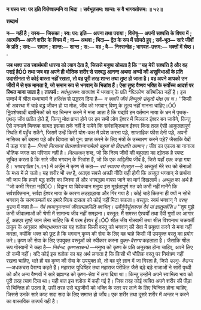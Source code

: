 **न यस्य स्व: पर इति वित्तेष्वात्मनि वा भिदा ।** **सर्वभूतसम: शान्त: स वै भागवतोत्तम: ॥ ५२॥** 

**शब्दार्थ** 

**न—** **नहीं है** **; यस्य—** **जिसका** **; स्व: पर: इति—** **अपना तथा पराया** **; वित्तेषु—** **अपनी सश्पत्ति के विषय में** **; आत्मनि—** **अपने शरीर** **के विषय में** **; वा—** **अथवा** **; भिदा—** **द्वैत के रूप में सोचते हुए** **; सर्व-भूत—** **सारे जीवों के प्रति** **; सम:—** **समान** **; शान्त:—** **शान्त** **;** **स:—** **वह** **; वै—** **निस्सन्देह** **; भागवत-उत्तम:—** **भक्तों में श्रेष्ठ।** **.** 

**जब भक्त उस स्वार्थमयी धारणा को त्याग देता है, जिससे मनुष्य सोचता है कि ''यह मेरी** **सश्पत्ति है और वह पराई हैÓÓ तथा जब वह अपने ही भौतिक शरीर से सश्बद्ध आनन्द अथवा** **अन्यों की असुविधाओं के प्रति उदासीनता से कोई वास्ता नहीं रखता, तो वह पूरी तरह शान्त** **तथा तुष्ट हो जाता है। वह अपने आपको उन जीवों में से एक मानता है, जो समान रूप से** **भगवान् के भिन्नांश हैं। ऐसा तुष्ट वैष्णव भक्ति के सर्वोच्च आदर्श पर स्थित माना जाता है।** **तात्पर्य :** *सर्वभूतसम:* वाक्यांश में भगवान् के प्रति ²ष्टिकोण सश्मिलित नहीं है। इस सन्दर्भ में श्रील मध्वाचार्य ने *हरिवंश* से उद्धरण दिया है— *न क्वापि जीवं विष्णुत्वे* *संसृतौ मोक्ष एव च।* ''किसी भी अवस्था में चाहे बद्ध जीवन हो या मोक्ष, जीव को भगवान् विष्णु के तुल्य नहीं मानना चाहिए।ÓÓ निॢवशेषवादी दार्शनिकों को यह चिन्तन करने में मजा आता है कि यद्यपि हम वर्तमान माया के भ्रम में पृथक्-पृथक् जीव प्रतीत होते हैं, किन्तु मोक्ष प्राप्त होने पर हम सभी लोग ईश्वर में मिलकर ईश्वर बन जायेंगे, किन्तु ऐसे मनमाने चिन्तक शायद इसका तर्क नहीं दे पायेंगे कि सर्वशकि्तमान ईश्वर किस तरह ऐसी आकुलतापूर्ण स्थिति में पहुँच सकेंगे, जिसमें उन्हें किसी योग-कक्ष में प्रवेश करना पड़े, साप्ताहिक फीस देनी पड़े, अपनी नासिका को दबाना पड़े और दिव्यता को पुन: प्राप्त करने के लिए मंत्रों के उच्चारण करने पड़े? जैसाकि वेदों में कहा गया है— *नित्यो नित्यानां चेतनश्चेतनानामेको* *बहूनां यो विदधाति कामान्।* जीव का एकत्व या नानात्व भौतिक जगत का परिणाम नहीं है। *नित्यानाम्*  शब्द, जो कि नित्य जीवों की बहुलता का द्योतक है स्पष्ट सूचित करता है कि सारे जीव भगवान् के भिन्नांश हैं, जो कि एक अद्वितीय जीव है, जिसे यहाँ *एक:* कहा गया है। *भगवद्गीता* (१.२१) में अर्जुन ने कृष्ण से कहा— *रथं स्थापय मेऽच्युत* —हे अच्युत! मेरे रथ को सेनाओं के मध्य में ले चलो। यह शरीर भी *रथ* है, अतएव सबसे अच्छी नीति यही होगी कि अच्युत भगवान् से प्रार्थना की जाय कि हमारे बद्ध शरीर का जिश्मा लें और भगवद्धाम वापस जाने का मार्ग दिखलायें। *अच्युत* का अर्थ है ''जो कभी गिरता नहींÓÓ। विद्वान या विवेकवान मनुष्य इस मूर्खतापूर्ण मत को कभी नहीं मानेंगे कि सर्वशक्तिमान, सर्वज्ञ ईश्वर माया के कारण लडख़ड़ाया और गिर गया है। कोई चाहे कितना ही क्यों न सोचे भगवान् के चरणकमलों पर हमारे नित्य दासत्व को कोई नहीं मिटा सकता। वस्तुत: स्वयं भगवान् ने *वराह पुराण* में कहा है— *नैवं त्वयानुमन्तव्यं जीवात्माहमिति क्वचित्।* *सर्वैर्गुणैर्सुसश्पन्नं दैवं मां ज्ञातुमर्हसि॥* ''तुम मुझे कभी जीवात्माओं की श्रेणी में सामान्य जीव नहीं समझना। वस्तुत: मैं समस्त ऐश्वर्यों तथा दैवी गुणों का आगार हूँ, अतएव तुश्हें जान लेना चाहिए कि मैं परम ईश्वर हूँ।ÓÓ श्रील जीव गोस्वामी तथा श्रील विश्वनाथ चक्रवर्ती ठाकुर के अनुसार *श्रीमद्भागवत* का यह श्लोक किसी वस्तु को भगवान् की सेवा में प्रयुक्त करने से मना नहीं करता, क्योंकि भक्त को छूट है कि भगवान् कृष्ण की सेवा के लिए वह चाहे किसी भी उपयुक्त वस्तु का प्रयोग करे। कृष्ण की सेवा के लिए उपयुक्त वस्तुओं को स्वीकार करना *युक्त-वैराग्य* कहलाता है। जैसाकि श्रील रूप गोस्वामी ने कहा है— *निर्बन्ध: कृष्णसश्बन्धे* —मनुष्य को कृष्ण के प्रति अनुरक्त होना चाहिए, अपने लिए तो कभी नहीं। यदि कोई इस श्लोक का यह अर्थ लगाता है कि किसी भी भौतिक वस्तु पर नियंत्रण नहीं रखना चाहिए, भले ही वह कृष्ण की सेवा के उपयुक्त हो, तो वह बुरे ज्ञान में जा गिरता है, जिसे *फल्गु-* *वैराग्य* —अधकचरा वैराग्य कहते हैं। महाराज युधिष्ठिर तथा महाराज परीक्षित जैसे बड़े बड़े राजाओं ने सारी पृथ्वी को और अन्य वैष्णवों ने सारे ब्रह्माण्ड को कृष्ण-सेवा में लगा दिया था। किन्तु उन्होंने अपने स्वामित्व भाव को पूरी तरह त्याग दिया था। यही बात इस श्लोक में कही गई है। जिस तरह कोई व्यक्ति अपने शरीर की पीड़ा से चिन्तित हो उठता है, उसी तरह उसे बद्धजीवों को भक्ति के स्तर पर लाने के लिए चिन्तित होना चाहिए, जिससे उनके सारे कष्ट सदा सदा के लिए समाप्त हो जाँय। एक शरीर तथा दूसरे शरीर में अन्तर न करने का वास्तविक तात्पर्य यही है। 
